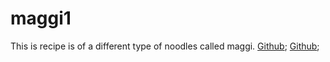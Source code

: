 # maggi1
 This is recipe is of a different type of noodles called maggi.
 [Github](https://github.com/buvanasriram/MyRecipes/blob/main/Recipe.md);
 [Github](https://github.com/buvanasriram/MyRecipes/blob/main/Ingredients.md);
